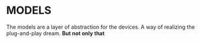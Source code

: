 # MODELS #
The models are a layer of abstraction for the devices. A way of realizing the plug-and-play dream. **But not only that**

